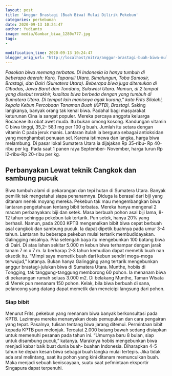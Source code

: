 ```yaml
---
layout: post
title: 'Anggur Brastagi (Buah Biwa) Mulai Dilirik Pekebun'
categories: perkebunan
date: 2020-09-13 10:24:47
author: Yudianto
image: media/Gambar_biwa_1280x777.jpg
tags:
- 

modification_time: 2020-09-13 10:24:47
blogger_orig_url: "http://localhost/mitra/anggur-brastagi-buah-biwa-mulai.html"
---
```


_Pasokan biwa memang terbatas. Di Indonesia ia hanya tumbuh di beberapa
daerah: Karo, Tapanuli Utara, Simalungun, Toba Samosir, Brastagi, dan Dairi
(Sumatera Utara). Beberapa biwa juga ditemukan di Cibodas, Jawa Barat dan
Tondano, Sulawesi Utara. Namun, di 2 tempat yang disebut terakhir, kualitas
biwa berbeda dengan yang tumbuh di Sumatera Utara. Di tempat lain manisnya
agak kurang,” kata Frits Silalahi, kepala Kebun Percobaan Tanaman Buah (KPTB),
Brastagi._ Saking langkanya, banyak orang tak kenal biwa. Padahal bagi
masyarakat keturunan Cina ia sangat populer. Mereka percaya anggota keluarga
Rocaceae itu obat awet muda. Itu bukan omong kosong. Kandungan vitamin C biwa
tinggi, 35,2- 58,1 mg per 100 g buah. Jumlah itu setara dengan vitamin C pada
jeruk manis. Lantaran itulah ia berguna sebagai antioksidan yang menghambat
penuaan sel. Karena istimewa dan langka, harga biwa melambung. Di pasar lokal
Sumatera Utara ia dijajakan Rp 35-ribu- Rp 40-ribu per kg. Pada saat 1 panen
raya September- November, harga turun Rp l2-ribu-Rp 20-ribu per kg.

## Perbanyakan Lewat teknik Cangkok dan sambung pucuk

Biwa tumbuh alami di pekarangan dan tepi hutan di Sumatera Utara. Banyak
pemilik tak mengetahui siapa penanamnya. Diduga ia berasal dari biji yang
ditanam nenek moyang mereka. Pekebun tak mau mengembangkan biwa lantaran
pengetahuan tentang bibit terbatas. Mereka hanya mengenal 2 macam perbanyakan:
biji dan setek. Masa berbuah pohon asal biji lama, 8-12 tahun sehingga pekebun
tak tertarik. Pun setek, hanya 20% yang berhasil. Namun, pada 2003 KPTB
mengenalkan bibit biwa cepat berbuah asal cangkok dan sambung pucuk. Ia dapat
dipetik buahnya pada umur 3-4 tahun. Lantaran itu beberapa pekebun mulai
tertarik membudidayakan. Galingging misalnya. Pria setengah baya itu
mengebunkan 100 batang biwa di Dairi. Di atas lahan sekitar 5.000 m kebun biwa
terhampar dengan jarak tanam 7 m x 7 m. Ia berharap 2-3 tahun kemudian dapat
memetik buah nan eksotik itu. “Mimpi saya memetik buah dari kebun sendiri
moga-moga terwujud,” katanya. Bukan hanya Galingging yang tertarik mengebunkan
anggur brastagi-julukan biwa di Sumatera Utara. Munthe, hobiis di Tongging,
tak tanggung-tanggung memborong 60 pohon. Ia menanam biwa di pekarangan rumah
seluas 3.000 m2. Di belakang Munthe, Taman Wisata di Merek pun menanam 150
pohon. Kelak, bila biwa berbuah di sana, pelancong yang datang dapat memetik
dan mencicipi langsung dari pohon.

### Siap bibit

Menurut Frits, pekebun yang menanam biwa banyak berkonsultasi pada KPTB.
Lazimnya mereka menanyakan dosis pemupukan dan cara pengairan yang tepat.
Pasalnya, tulisan tentang biwa jarang ditemui. Permintaan bibit kepada KPTB
pun melonjak. Tercatat 2.000 batang bawah sedang disiapkan untuk memenuhi
pesanan pada tahun ini. “Umurnya baru 8 bulan, siap untuk disambung pucuk,”
katanya. Maraknya hobiis mengebunkan biwa menjadi kabar baik buat dunia buah-
buahan Indonesia. Diharapkan 4-5 tahun ke depan kesan biwa sebagai buah langka
mulai tertepis. Jika tidak ada aral melintang, saat itu pohon yang kini
ditanam memunculkan buah. Maka menjadi sebuah keniscayaan, suatu saat
pefmintaan eksportir Singapura dapat terpenuhi.


